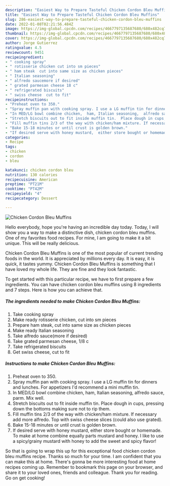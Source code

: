 ```yaml
---
description: "Easiest Way to Prepare Tasteful Chicken Cordon Bleu Muffins"
title: "Easiest Way to Prepare Tasteful Chicken Cordon Bleu Muffins"
slug: 286-easiest-way-to-prepare-tasteful-chicken-cordon-bleu-muffins
date: 2022-01-08T02:21:56.484Z
image: https://img-global.cpcdn.com/recipes/4667797135687680/680x482cq70/chicken-cordon-bleu-muffins-recipe-main-photo.jpg
thumbnail: https://img-global.cpcdn.com/recipes/4667797135687680/680x482cq70/chicken-cordon-bleu-muffins-recipe-main-photo.jpg
cover: https://img-global.cpcdn.com/recipes/4667797135687680/680x482cq70/chicken-cordon-bleu-muffins-recipe-main-photo.jpg
author: Jorge Gutierrez
ratingvalue: 4.5
reviewcount: 9451
recipeingredient:
- " cooking spray"
- " rotisserie chicken cut into sm pieces"
- " ham steak  cut into same size as chicken pieces"
- " Italian seasoning"
- " alfredo saucemore if desired"
- " grated parmesan cheese 18 c"
- " refrigerated biscuits"
- " swiss cheese  cut to fit"
recipeinstructions:
- "Preheat oven to 350."
- "Spray muffin pan with cooking spray. I use a LG muffin tin for dinners and lunches. For appetizers I&#39;d recommend a mini muffin tin."
- "In MED/LG bowl combine chicken,  ham, Italian seasoning,  alfredo sauce, parm.  Mix well."
- "Stretch biscuits out to fit inside muffin tin.  Place dough in cups,  pressing down the bottoms making sure not to rip them."
- "Fill muffin tins 2/3 of the way with chicken/ham mixture. If necessary add more alfredo. Top with swiss cheese slices (could also use grated)."
- "Bake 15-18 minutes or until crust is golden brown."
- "If desired serve with honey mustard,  either store bought or homemade.  To make at home combine equally parts mustard and honey. I like to use a spicy/grainy mustard with honey to add the sweet and spicy flavor!"
categories:
- Recipe
tags:
- chicken
- cordon
- bleu

katakunci: chicken cordon bleu 
nutrition: 130 calories
recipecuisine: American
preptime: "PT21M"
cooktime: "PT42M"
recipeyield: "4"
recipecategory: Dessert

---
```



![Chicken Cordon Bleu Muffins](https://img-global.cpcdn.com/recipes/4667797135687680/680x482cq70/chicken-cordon-bleu-muffins-recipe-main-photo.jpg)

Hello everybody, hope you're having an incredible day today. Today, I will show you a way to make a distinctive dish, chicken cordon bleu muffins. One of my favorites food recipes. For mine, I am going to make it a bit unique. This will be really delicious.



Chicken Cordon Bleu Muffins is one of the most popular of current trending foods in the world. It is appreciated by millions every day. It is easy, it is quick, it tastes yummy. Chicken Cordon Bleu Muffins is something that I have loved my whole life. They are fine and they look fantastic.


To get started with this particular recipe, we have to first prepare a few ingredients. You can have chicken cordon bleu muffins using 8 ingredients and 7 steps. Here is how you can achieve that.

<!--inarticleads1-->

##### The ingredients needed to make Chicken Cordon Bleu Muffins:

1. Take  cooking spray
1. Make ready  rotisserie chicken, cut into sm pieces
1. Prepare  ham steak,  cut into same size as chicken pieces
1. Make ready  Italian seasoning
1. Take  alfredo sauce(more if desired)
1. Take  grated parmesan cheese, 1/8 c
1. Take  refrigerated biscuits
1. Get  swiss cheese,  cut to fit




<!--inarticleads2-->

##### Instructions to make Chicken Cordon Bleu Muffins:

1. Preheat oven to 350.
1. Spray muffin pan with cooking spray. I use a LG muffin tin for dinners and lunches. For appetizers I&#39;d recommend a mini muffin tin.
1. In MED/LG bowl combine chicken,  ham, Italian seasoning,  alfredo sauce, parm.  Mix well.
1. Stretch biscuits out to fit inside muffin tin.  Place dough in cups,  pressing down the bottoms making sure not to rip them.
1. Fill muffin tins 2/3 of the way with chicken/ham mixture. If necessary add more alfredo. Top with swiss cheese slices (could also use grated).
1. Bake 15-18 minutes or until crust is golden brown.
1. If desired serve with honey mustard,  either store bought or homemade.  To make at home combine equally parts mustard and honey. I like to use a spicy/grainy mustard with honey to add the sweet and spicy flavor!




So that is going to wrap this up for this exceptional food chicken cordon bleu muffins recipe. Thanks so much for your time. I am confident that you can make this at home. There's gonna be more interesting food at home recipes coming up. Remember to bookmark this page on your browser, and share it to your loved ones, friends and colleague. Thank you for reading. Go on get cooking!
